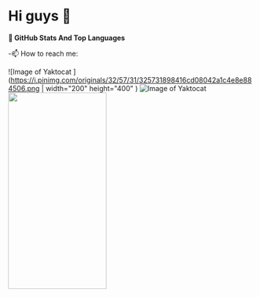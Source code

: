 # Hi guys 🥳

**📌 GitHub Stats And Top Languages**

-📫 How to reach me:




![Image of Yaktocat ](https://i.pinimg.com/originals/32/57/31/325731898416cd08042a1c4e8e884506.png | width="200" height="400" )
![Image of Yaktocat](https://octodex.github.com/images/yaktocat.png)
<img src="https://camo.githubusercontent.com/..." data-canonical-src="https://i.pinimg.com/originals/32/57/31/325731898416cd08042a1c4e8e884506.png" width="200" height="400" />










<!--
**MuharremCandan/MuharremCandan** is a ✨ _special_ ✨ repository because its `README.md` (this file) appears on your GitHub profile.

Here are some ideas to get you started:

- 🔭 I’m currently working on ...
- 🌱 I’m currently learning ...
- 👯 I’m looking to collaborate on ...
- 🤔 I’m looking for help with ...
- 💬 Ask me about ...
- 📫 How to reach me: ...
- 😄 Pronouns: ...
- ⚡ Fun fact: ...
-->
